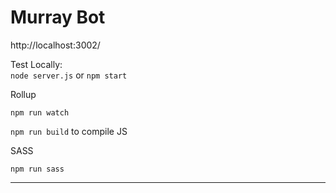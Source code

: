 Murray Bot
====================  
http://localhost:3002/

Test Locally:  
`node server.js` or `npm start`

Rollup

`npm run watch`

`npm run build` to compile JS



SASS

`npm run sass`


-------------

